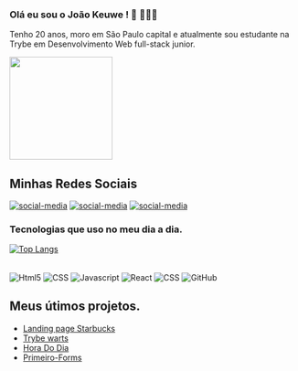 
### Olá eu sou o João Keuwe ! 👋 👨🏾‍💻

 Tenho 20 anos, moro em São Paulo capital e atualmente sou estudante na <br>
 Trybe em Desenvolvimento Web full-stack junior.
 
<div>
<img height = "180em" src= "https://github-readme-stats.vercel.app/api?username=JoaoKeuwe&show_icons=true&theme=radical&include_all_commits=true&count_private=true"
</div>
                            
## Minhas Redes Sociais
 
[![social-media]( https://img.shields.io/badge/LinkedIn-0077B5?style=for-the-badge&logo=linkedin&logoColor=white)](https://www.linkedin.com/in/joaokeuwe/)
[![social-media](https://img.shields.io/badge/WhatsApp-25D366?style=for-the-badge&logo=whatsapp&logoColor=white)](http://api.whatsapp.com/send?1=pt_BR&phone=5511979919177)
[![social-media]( 	https://img.shields.io/badge/Instagram-E4405F?style=for-the-badge&logo=instagram&logoColor=white)](https://www.instagram.com/joao_keuwe/)

### Tecnologias que uso no meu dia a dia.
 
 [![Top Langs](https://github-readme-stats.vercel.app/api/top-langs/?username=anuraghazra&layout=compact)](https://github.com/JoaoKeuwe/github-readme-stats)

<div style='display : inline-block'><br>
<img align = 'center' alt="Html5"  src= "https://img.shields.io/badge/HTML5-E34F26?style=for-the-badge&logo=html5&logoColor=white">
<img align = 'center' alt="CSS"  src= "https://img.shields.io/badge/CSS-239120?&style=for-the-badge&logo=css3&logoColor=white">
<img align = 'center' alt="Javascript"  src= "https://img.shields.io/badge/JavaScript-323330?style=for-the-badge&logo=javascript&logoColor=F7DF1E">
<img align = 'center' alt="React"  src= "https://img.shields.io/badge/React-20232A?style=for-the-badge&logo=react&logoColor=61DAFB">
<img align = 'center' alt="CSS"  src= "https://img.shields.io/badge/Ubuntu-E95420?style=for-the-badge&logo=ubuntu&logoColor=white">
<img align = 'center' alt="GitHub"  src= "https://img.shields.io/badge/GitHub-100000?style=for-the-badge&logo=github&logoColor=white">
</div><br>

## Meus útimos projetos.

- [Landing page Starbucks](https://joaokeuwe.github.io/landingPage-starbucks/) 
- [Trybe warts](https://joaokeuwe.github.io/Project-Trybe-Warts/) 
- [Hora Do Dia](https://joaokeuwe.github.io/Hora-do-dia.github.io/) 
- [Primeiro-Forms](https://joaokeuwe.github.io/primeiro-forms.github.io/?)




